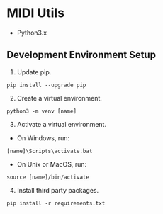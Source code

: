 # MIDI Utils
* Python3.x

## Development Environment Setup
1. Update pip.
```
pip install --upgrade pip
```

2. Create a virtual environment.
```
python3 -m venv [name]
```

3. Activate a virtual environment.
* On Windows, run:
```
[name]\Scripts\activate.bat
```

* On Unix or MacOS, run:
```
source [name]/bin/activate
```

4. Install third party packages.
```
pip install -r requirements.txt
```